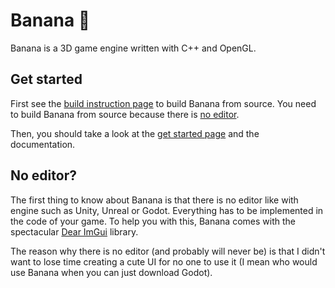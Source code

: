# Banana 🍌

Banana is a 3D game engine written with C++ and OpenGL.

## Get started

First see the [build instruction page](BUILD.md) to build Banana from source. You need to build Banana from source because there is [no editor](#no-editor).

Then, you should take a look at the [get started page](GET_STARTED.md) and the documentation.

## No editor?

The first thing to know about Banana is that there is no editor like with engine such as Unity, Unreal or Godot. Everything has to be implemented in the code of your game. To help you with this, Banana comes with the spectacular [Dear ImGui](https://github.com/ocornut/imgui) library.

The reason why there is no editor (and probably will never be) is that I didn't want to lose time creating a cute UI for no one to use it (I mean who would use Banana when you can just download Godot).
